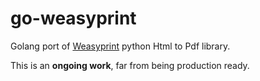# go-weasyprint

Golang port of [Weasyprint](https://github.com/Kozea/WeasyPrint) python Html to Pdf library.

This is an **ongoing work**, far from being production ready.
